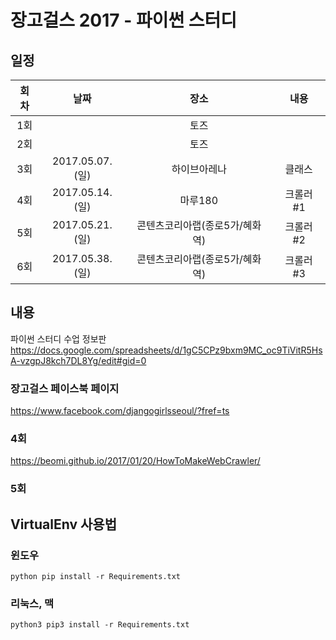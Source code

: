 장고걸스 2017 - 파이썬 스터디
======================

## 일정

|  회차  |  날짜   |  장소  |  내용  |
| :---: | :---: | :---: | :---: |
|  1회  |  |  토즈 |   |
|  2회  |  |  토즈 |   |
|  3회  | 2017.05.07.(일) |  하이브아레나 |  클래스 |
|  4회  | 2017.05.14.(일)  |  마루180 | 크롤러 #1  |
|  5회  | 2017.05.21.(일)  |  콘텐츠코리아랩(종로5가/혜화역)  | 크롤러 #2  |
|  6회  | 2017.05.38.(일)  |  콘텐츠코리아랩(종로5가/혜화역)  | 크롤러 #3  |

## 내용
파이썬 스터디 수업 정보판
https://docs.google.com/spreadsheets/d/1gC5CPz9bxm9MC_oc9TiVitR5HsA-vzgpJ8kch7DL8Yg/edit#gid=0

### 장고걸스 페이스북 페이지
https://www.facebook.com/djangogirlsseoul/?fref=ts

### 4회
https://beomi.github.io/2017/01/20/HowToMakeWebCrawler/

### 5회

 
## VirtualEnv 사용법
### 윈도우
`python pip install -r Requirements.txt`

### 리눅스, 맥
`python3 pip3 install -r Requirements.txt`

